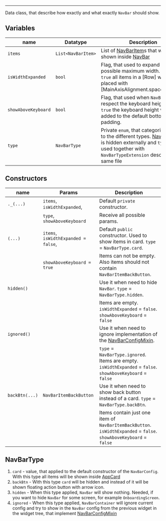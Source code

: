 ----------

Data class, that describe how exactly and what exactly `NavBar` should show.

## Variables

| name                  | Datatype              | Description   |
| --                    | --                    | --    |
| `items`               | `List<NavBarItem>`    | List of [NavBarItem](../nav_bar/NAV_BAR_ITEM.MD)s that will be shown inside [NavBar](../nav_bar/NAV_BAR.MD)|
| `isWidthExpanded`     | `bool`                | Flag, that used to expand to the possible maximum width. Also when `true` all items in a [Row] will be placed with [MainAxisAlignment.spaceBetween]   |
| `showAboveKeyboard`   | `bool`                | Flag, that used when `NavBar` should respect the keyboard height. When `true` the keyboard height will be added to the default bottom padding. |
| `type`                | `NavBarType`          | Private `enum`, that categorize config to the different types. [NavBarType](#navbartype) is hidden externally and `type` is used together with  `NavBarTypeExtension` described in same file   |

## Constructors

| name          | Params                              | Description   |
| --            | --                                  | --    |
| `._(...)`     | `items`, `isWidthExpanded`,         | Default `private` constructor. |
|               | `type`, `showAboveKeyboard`         | Receive all possible params.  |
| `(...)`       | `items`, `isWidthExpanded = false`, | Default `public` constructor. Used to show items in card. `type` = `NavBarType.card`. |
|               | `showAboveKeyboard = true`          | Items can not be empty. Also items should not contain `NavBarItemBackButton`. |
| `hidden()`    |                                     | Use it when need to hide `NavBar`. `type` = `NavBarType.hidden`. |
|               |                                     | Items are empty. `isWidthExpanded` = `false`. `showAboveKeyboard` = `false` |
| `ignored()`   |                                     | Use it when need to ignore implementation of the [NavBarConfigMixin](../nav_bar/NAV_BAR_CONFIG_MIXIN.MD). | 
|               |                                     | `type` = `NavBarType.ignored`. Items are empty. `isWidthExpanded` = `false`. `showAboveKeyboard` = `false` |
| `backBtn(...)`| `NavBarItemBackButton`              | Use it when need to show back button instead of a card. `type` = `NavBarType.backBtn`. |
|               |                                     | Items contain just one item of `NavBarItemBackButton`. `isWidthExpanded` = `false`. `showAboveKeyboard` = `false` |

## NavBarType

1. `card` - value, that applied to the default constructor of the `NavBarConfig`. 
   With this type all items will be shown inside [AppCard](../CARD.md)
2. `backBtn` - With this type `card` will be hidden and instead of it 
   will be shown floating action button with arrow icon.
3. `hidden` - When this type applied, `NavBar` will show nothing. 
   Needed, if you want to hide `NavBar` for some screen, for example `OnboardingScreen`.
4. `ignored` - When this type applied, `NavBarContainer` will ignore current config 
   and try to show in the `NavBar` config from the previous widget in the widget tree, 
   that implement [NavBarConfigMixin](../nav_bar/NAV_BAR_CONFIG_MIXIN.MD) 

